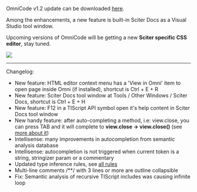OmniCode v1.2 update can be downloaded [here](/OmniCode).

Among the enhancements, a new feature is built-in Sciter Docs as a Visual Studio tool window.

Upcoming versions of OmniCode will be getting a new **Sciter specific CSS editor**, stay tuned.

<img src="/Content/BlogCDN/omnicode_docs.gif" />

---

Changelog:

<ul>
	<li>New feature: HTML editor context menu has a 'View in Omni' item to open page inside Omni (if installed), shortcut is Ctrl + E + R</li>
	<li>New feature: Sciter Docs tool window at Tools / Other Windows / Sciter Docs, shortcut is Ctrl + E + H</li>
	<li>New feature: F12 in a TIScript API symbol open it's help content in Sciter Docs tool window</li>
	<li>New handy feature: after auto-completing a method, i.e: view.close, you can press TAB and it will complete to <b>view.close -> view.close()</b> (see <a href="/Home/Post/TAB-AutoCall">more about it</a>)</li>
	<li>Intellisense: many improvements in autocompletion from semantic analysis database</li>
	<li>Intellisense: autocompletion is not triggered when current token is a string, stringizer param or a commentary</li>
	<li>Updated type inference rules, see <a href="/OmniCode/Convention">all rules</a></li>
	<li>Multi-line comments /**/ with 3 lines or more are outline collapsible</li>
	<li>Fix: Semantic analysis of recursive TIScript includes was causing infinite loop</li>
</ul>